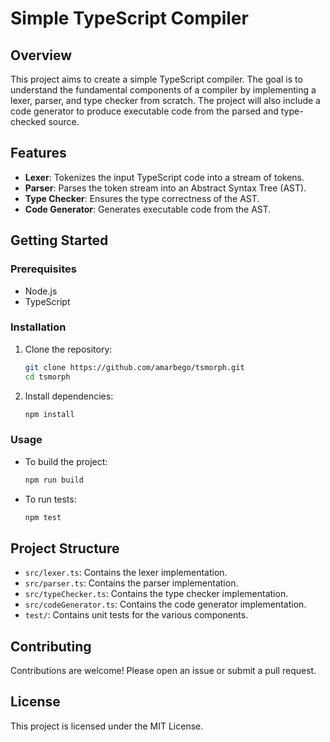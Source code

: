 
# Simple TypeScript Compiler

## Overview

This project aims to create a simple TypeScript compiler. The goal is to understand the fundamental components of a compiler by implementing a lexer, parser, and type checker from scratch. The project will also include a code generator to produce executable code from the parsed and type-checked source.

## Features

- **Lexer**: Tokenizes the input TypeScript code into a stream of tokens.
- **Parser**: Parses the token stream into an Abstract Syntax Tree (AST).
- **Type Checker**: Ensures the type correctness of the AST.
- **Code Generator**: Generates executable code from the AST.

## Getting Started

### Prerequisites

- Node.js
- TypeScript

### Installation

1. Clone the repository:
   ```sh
   git clone https://github.com/amarbego/tsmorph.git
   cd tsmorph
   ```

2. Install dependencies:
   ```sh
   npm install
   ```

### Usage

- To build the project:
  ```sh
  npm run build
  ```

- To run tests:
  ```sh
  npm test
  ```

## Project Structure

- `src/lexer.ts`: Contains the lexer implementation.
- `src/parser.ts`: Contains the parser implementation.
- `src/typeChecker.ts`: Contains the type checker implementation.
- `src/codeGenerator.ts`: Contains the code generator implementation.
- `test/`: Contains unit tests for the various components.

## Contributing

Contributions are welcome! Please open an issue or submit a pull request.

## License

This project is licensed under the MIT License.
